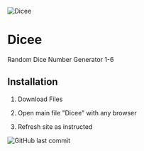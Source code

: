 ![Dicee](https://user-images.githubusercontent.com/118246570/213066992-6d0fe726-22bc-4d5e-8404-123e1cf3911f.png)

# Dicee

Random Dice Number Generator 1-6

## Installation

1. Download Files

2. Open main file "Dicee" with any browser

3. Refresh site as instructed

![GitHub last commit](https://img.shields.io/github/last-commit/Lluvias11/Dicee)
